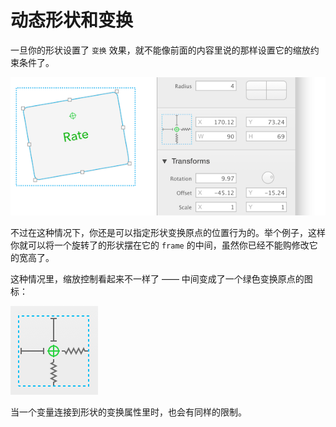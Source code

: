 # 动态形状和变换

一旦你的形状设置了 `变换` 效果，就不能像前面的内容里说的那样设置它的缩放约束条件了。

![动态形状变换](./images/dynamic_shape_transformed.png)

不过在这种情况下，你还是可以指定形状变换原点的位置行为的。举个例子，这样你就可以将一个旋转了的形状摆在它的 `frame` 的中间，虽然你已经不能购修改它的宽高了。

这种情况里，缩放控制看起来不一样了 —— 中间变成了一个绿色变换原点的图标：

![原点](./images/controlpointtransform.png)

当一个变量连接到形状的变换属性里时，也会有同样的限制。
